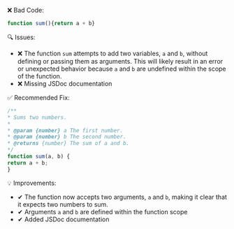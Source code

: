 ❌ Bad Code:
```javascript
function sum(){return a + b}
```

🔍 Issues:
* ❌ The function `sum` attempts to add two variables, `a` and `b`, without defining or passing them as arguments. This
will likely result in an error or unexpected behavior because `a` and `b` are undefined within the scope of the
function.
* ❌ Missing JSDoc documentation

✅ Recommended Fix:

```javascript
/**
* Sums two numbers.
*
* @param {number} a The first number.
* @param {number} b The second number.
* @returns {number} The sum of a and b.
*/
function sum(a, b) {
return a + b;
}
```

💡 Improvements:
* ✔ The function now accepts two arguments, `a` and `b`, making it clear that it expects two numbers to sum.
* ✔ Arguments `a` and `b` are defined within the function scope
* ✔ Added JSDoc documentation